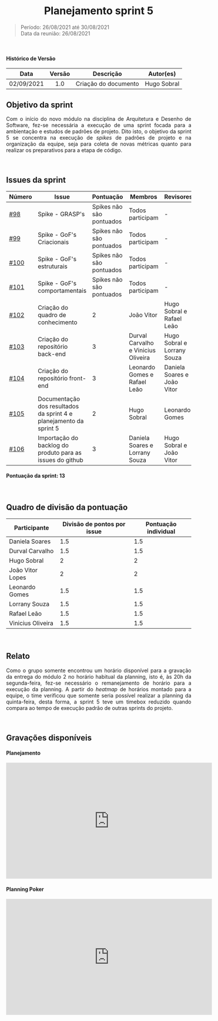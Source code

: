 # <center> Planejamento sprint 5    
> Período: 26/08/2021 até 30/08/2021  
> Data da reunião: 26/08/2021

<br/>

<div align="justify">

#### Histórico de Versão

|    Data    | Versão |      Descrição       |     Autor(es)     |
| :--------: | :----: | :------------------: | :---------------: |
| 02/09/2021 |  1.0   | Criação do documento | Hugo Sobral |

## Objetivo da sprint
Com o início do novo módulo na disciplina de Arquitetura e Desenho de Software, fez-se necessária a execução de uma sprint focada para a ambientação e estudos de padrões de projeto. Dito isto, o objetivo da sprint 5 se concentra na execução de _spikes_ de padrões de projeto e na organização da equipe, seja para coleta de novas métricas quanto para realizar os preparativos para a etapa de código.

<br/>

## Issues da sprint

| Número | Issue | Pontuação | Membros | Revisores |
| -- | -- | -- | -- | -- |
| [#98](https://github.com/UnBArqDsw2021-1/2021.1_G01_Animalesco_docs/issues/98) | Spike - GRASP's | Spikes não são pontuados | Todos participam | - |
| [#99](https://github.com/UnBArqDsw2021-1/2021.1_G01_Animalesco_docs/issues/99) | Spike - GoF's Criacionais | Spikes não são pontuados | Todos participam | - |
| [#100](https://github.com/UnBArqDsw2021-1/2021.1_G01_Animalesco_docs/issues/100) | Spike - GoF's estruturais | Spikes não são pontuados | Todos participam | - |
| [#101](https://github.com/UnBArqDsw2021-1/2021.1_G01_Animalesco_docs/issues/101) | Spike - GoF's comportamentais | Spikes não são pontuados | Todos participam | - |
| [#102](https://github.com/UnBArqDsw2021-1/2021.1_G01_Animalesco_docs/issues/102) |  Criação do quadro de conhecimento | 2 | João Vitor | Hugo Sobral e Rafael Leão |
| [#103](https://github.com/UnBArqDsw2021-1/2021.1_G01_Animalesco_docs/issues/103) | Criação do repositório back-end | 3 | Durval Carvalho e Vinicius Oliveira | Hugo Sobral e Lorrany Souza |
| [#104](https://github.com/UnBArqDsw2021-1/2021.1_G01_Animalesco_docs/issues/104) | Criação do repositório front-end | 3 | Leonardo Gomes e Rafael Leão | Daniela Soares e João Vitor |
| [#105](https://github.com/UnBArqDsw2021-1/2021.1_G01_Animalesco_docs/issues/105) | Documentação dos resultados da sprint 4 e planejamento da sprint 5 | 2 | Hugo Sobral | Leonardo Gomes |
| [#106](https://github.com/UnBArqDsw2021-1/2021.1_G01_Animalesco_docs/issues/106) | Importação do backlog do produto para as issues do github | 3 | Daniela Soares e Lorrany Souza | Hugo Sobral e João Vitor |


#### Pontuação da sprint: 13

<br/>

## Quadro de divisão da pontuação

| Participante | Divisão de pontos por issue | Pontuação individual |
| -- | -- | -- |
| Daniela Soares    | 1.5 | 1.5 |
| Durval Carvalho   | 1.5 | 1.5 |
| Hugo Sobral       | 2 | 2 |
| João Vitor Lopes  | 2 | 2 |
| Leonardo Gomes    | 1.5 | 1.5 |
| Lorrany Souza     | 1.5 | 1.5 |
| Rafael Leão       | 1.5 | 1.5 |
| Vinicius Oliveira | 1.5 | 1.5 |


<br/>

## Relato

Como o grupo somente encontrou um horário disponível para a gravação da entrega do módulo 2 no horário habitual da planning, isto é, às 20h da segunda-feira, fez-se necessário o remanejamento de horário para a execução da planning. A partir do _heatmap_ de horários montado para a equipe, o time verificou que somente seria possível realizar a planning da quinta-feira, desta forma, a sprint 5 teve um timebox reduzido quando compara ao tempo de execução padrão de outras sprints do projeto.


<br/>

## Gravações disponíveis
#### Planejamento
<iframe width="560" height="315" src="https://www.youtube.com/embed/hChMYHyQldk" title="YouTube video player" frameborder="0" allow="accelerometer; autoplay; clipboard-write; encrypted-media; gyroscope; picture-in-picture" allowfullscreen></iframe>

#### Planning Poker
<iframe width="560" height="315" src="https://www.youtube.com/embed/naS5QDHB8uo" title="YouTube video player" frameborder="0" allow="accelerometer; autoplay; clipboard-write; encrypted-media; gyroscope; picture-in-picture" allowfullscreen></iframe>

</div>